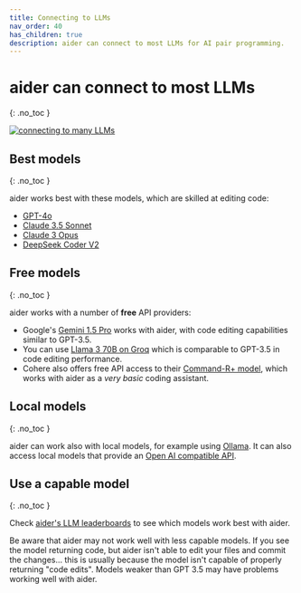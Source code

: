 ```yaml
---
title: Connecting to LLMs
nav_order: 40
has_children: true
description: aider can connect to most LLMs for AI pair programming.
---
```


# aider can connect to most LLMs
{: .no_toc }

[![connecting to many LLMs](/assets/llms.jpg)](https://aider.chat/assets/llms.jpg)


## Best models
{: .no_toc }

aider works best with these models, which are skilled at editing code:

- [GPT-4o](/docs/llms/openai.html)
- [Claude 3.5 Sonnet](/docs/llms/anthropic.html)
- [Claude 3 Opus](/docs/llms/anthropic.html)
- [DeepSeek Coder V2](/docs/llms/deepseek.html)


## Free models
{: .no_toc }

aider works with a number of **free** API providers:

- Google's [Gemini 1.5 Pro](/docs/llms/gemini.html) works with aider, with
code editing capabilities similar to GPT-3.5.
- You can use [Llama 3 70B on Groq](/docs/llms/groq.html) which is comparable to GPT-3.5 in code editing performance.
- Cohere also offers free API access to their [Command-R+ model](/docs/llms/cohere.html), which works with aider as a *very basic* coding assistant.

## Local models
{: .no_toc }

aider can work also with local models, for example using [Ollama](/docs/llms/ollama.html).
It can also access
local models that provide an
[Open AI compatible API](/docs/llms/openai-compat.html).

## Use a capable model
{: .no_toc }

Check
[aider's LLM leaderboards](https://aider.chat/docs/leaderboards/)
to see which models work best with aider.

Be aware that aider may not work well with less capable models.
If you see the model returning code, but aider isn't able to edit your files
and commit the changes...
this is usually because the model isn't capable of properly
returning "code edits".
Models weaker than GPT 3.5 may have problems working well with aider.

